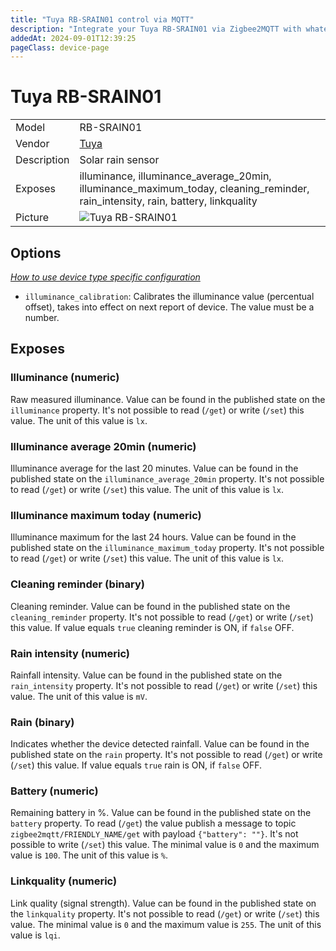 ```yaml
---
title: "Tuya RB-SRAIN01 control via MQTT"
description: "Integrate your Tuya RB-SRAIN01 via Zigbee2MQTT with whatever smart home infrastructure you are using without the vendor's bridge or gateway."
addedAt: 2024-09-01T12:39:25
pageClass: device-page
---
```


<!-- !!!! -->
<!-- ATTENTION: This file is auto-generated through docgen! -->
<!-- You can only edit the "Notes"-Section between the two comment lines "Notes BEGIN" and "Notes END". -->
<!-- Do not use h1 or h2 heading within "## Notes"-Section. -->
<!-- !!!! -->

# Tuya RB-SRAIN01

|     |     |
|-----|-----|
| Model | RB-SRAIN01  |
| Vendor  | [Tuya](/supported-devices/#v=Tuya)  |
| Description | Solar rain sensor |
| Exposes | illuminance, illuminance_average_20min, illuminance_maximum_today, cleaning_reminder, rain_intensity, rain, battery, linkquality |
| Picture | ![Tuya RB-SRAIN01](https://www.zigbee2mqtt.io/images/devices/RB-SRAIN01.png) |


<!-- Notes BEGIN: You can edit here. Add "## Notes" headline if not already present. -->


<!-- Notes END: Do not edit below this line -->



## Options
*[How to use device type specific configuration](../guide/configuration/devices-groups.md#specific-device-options)*

* `illuminance_calibration`: Calibrates the illuminance value (percentual offset), takes into effect on next report of device. The value must be a number.


## Exposes

### Illuminance (numeric)
Raw measured illuminance.
Value can be found in the published state on the `illuminance` property.
It's not possible to read (`/get`) or write (`/set`) this value.
The unit of this value is `lx`.

### Illuminance average 20min (numeric)
Illuminance average for the last 20 minutes.
Value can be found in the published state on the `illuminance_average_20min` property.
It's not possible to read (`/get`) or write (`/set`) this value.
The unit of this value is `lx`.

### Illuminance maximum today (numeric)
Illuminance maximum for the last 24 hours.
Value can be found in the published state on the `illuminance_maximum_today` property.
It's not possible to read (`/get`) or write (`/set`) this value.
The unit of this value is `lx`.

### Cleaning reminder (binary)
Cleaning reminder.
Value can be found in the published state on the `cleaning_reminder` property.
It's not possible to read (`/get`) or write (`/set`) this value.
If value equals `true` cleaning reminder is ON, if `false` OFF.

### Rain intensity (numeric)
Rainfall intensity.
Value can be found in the published state on the `rain_intensity` property.
It's not possible to read (`/get`) or write (`/set`) this value.
The unit of this value is `mV`.

### Rain (binary)
Indicates whether the device detected rainfall.
Value can be found in the published state on the `rain` property.
It's not possible to read (`/get`) or write (`/set`) this value.
If value equals `true` rain is ON, if `false` OFF.

### Battery (numeric)
Remaining battery in %.
Value can be found in the published state on the `battery` property.
To read (`/get`) the value publish a message to topic `zigbee2mqtt/FRIENDLY_NAME/get` with payload `{"battery": ""}`.
It's not possible to write (`/set`) this value.
The minimal value is `0` and the maximum value is `100`.
The unit of this value is `%`.

### Linkquality (numeric)
Link quality (signal strength).
Value can be found in the published state on the `linkquality` property.
It's not possible to read (`/get`) or write (`/set`) this value.
The minimal value is `0` and the maximum value is `255`.
The unit of this value is `lqi`.

